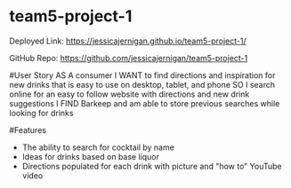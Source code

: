 # team5-project-1

Deployed Link:
https://jessicajernigan.github.io/team5-project-1/

GitHub Repo:
https://github.com/jessicajernigan/team5-project-1


#User Story
AS A consumer
I WANT to find directions and inspiration for new drinks that is easy to use on desktop, tablet, and phone
SO I search online for an easy to follow website with directions and new drink suggestions
I FIND Barkeep and am able to store previous searches while looking for drinks

#Features
* The ability to search for cocktail by name
* Ideas for drinks based on base liquor
* Directions populated for each drink with picture and "how to" YouTube video

<!-- Pic here of full website-->

<!-- Pic here of mobile website -->